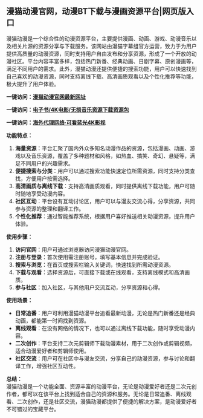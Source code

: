 <h2>漫猫动漫官网，动漫BT下载与漫画资源平台|网页版入口</h2>
<p>漫猫动漫是一个综合性的动漫资源平台，主要提供漫画、动画、游戏、动漫音乐以及相关片源的资源分享与下载服务。该网站由漫猫字幕组官方运营，致力于为用户提供高质量的动漫资源，同时支持用户自由发布和分享资源，形成了一个开放的动漫社区。平台内容丰富多样，包括热门新番、经典动画、日剧字幕、原创漫画等，满足不同用户的需求。此外，漫猫动漫还提供便捷的搜索功能，用户可以快速找到自己喜欢的动漫资源，同时支持离线下载、高清画质观看以及个性化推荐等功能，极大提升了用户体验。</p>
<p><strong>一键访问：</strong><a href="https://www.imi123.cn/sites/5713.html" target="_blank"><strong>漫猫动漫官网最新网址</strong></a></p>
<p><strong>一键访问：</strong><a href="https://wangpanziyuan.pages.dev/" target="_blank"><strong>电子书/4K电影/无损音乐资源下载资源包</strong></a></p>
<p><strong>一键访问：</strong><a href="http://ip.harmonylink.net/share/e82025" target="_blank"><strong>海外代理网络·可看蓝光4K影视</strong></a></p>
<p><strong>功能特点：</strong></p>
<ol>
  <li><strong>海量资源</strong>：平台汇聚了国内外众多知名动漫作品的资源，包括漫画、动画、游戏以及音乐资源，覆盖了多种题材和风格，如热血、搞笑、奇幻、悬疑等，满足不同用户的兴趣需求。</li>
  <li><strong>便捷搜索与分类</strong>：用户可以通过搜索功能快速定位所需资源，同时支持分类查找，方便用户按需选择。</li>
  <li><strong>高清画质与离线下载</strong>：支持高清画质观看，同时提供离线下载功能，用户可随时随地享受动漫内容。</li>
  <li><strong>社区互动</strong>：平台设有互动讨论区，用户可以与漫友交流心得，分享资源，共同参与资源的整理和翻译工作。</li>
  <li><strong>个性化推荐</strong>：通过智能推荐系统，根据用户喜好推送相关动漫资源，提升用户体验。</li>
</ol>
<p><strong>使用步骤：</strong></p>
<ol>
  <li><strong>访问官网</strong>：用户可通过浏览器访问漫猫动漫官网。</li>
  <li><strong>注册与登录</strong>：首次使用需注册账号，填写基本信息并完成验证。</li>
  <li><strong>搜索与浏览</strong>：在首页或搜索栏输入关键词，快速找到所需动漫资源。</li>
  <li><strong>下载与观看</strong>：选择资源后，可直接下载或在线观看，支持离线模式和高清画质。</li>
  <li><strong>参与社区</strong>：加入社区，与其他用户交流互动，分享资源和心得。</li>
</ol>
<p><strong>使用场景：</strong></p>
<ul>
  <li><strong>日常追番</strong>：用户可利用漫猫动漫平台追看最新动漫，无论是热门新番还是经典动画，都能第一时间找到资源。</li>
  <li><strong>离线观看</strong>：在没有网络的情况下，也可以通过离线下载功能，随时享受动漫内容。</li>
  <li><strong>二次创作</strong>：平台支持二次元剪辑师下载动漫素材，用于二次创作或剪辑视频，适合动漫爱好者和剪辑师使用。</li>
  <li><strong>社区交流</strong>：用户可在社区中与漫友交流，分享自己的动漫资源，参与讨论和翻译工作，增强社区互动性。</li>
</ul>
<p><strong>总结：</strong><br>漫猫动漫是一个功能全面、资源丰富的动漫平台，无论是动漫爱好者还是二次元创作者，都可以在该平台上找到适合自己的资源和服务。无论是日常追番、离线观看、二次创作，还是社区交流，漫猫动漫都提供了便捷的解决方案，是动漫爱好者不可错过的宝藏平台。</p>
